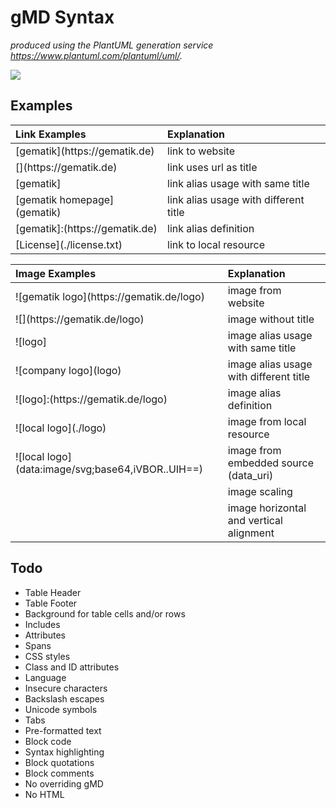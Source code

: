 # gMD Syntax

_produced using the PlantUML generation service https://www.plantuml.com/plantuml/uml/._

![](https://www.plantuml.com/plantuml/svg/hLJ1ZjCm4BtdAuov9A4BTrQB5kqUgDH5g7HFIK1kEssjTPtYk1HKzyeVyKDy2MySpBPQ95Y9IadiyNipRoOllUoySfwcTf5bovjhSI7sabeZ3mEnVwUSMZgrMOMHxdoOgAaXZlU0yopx3G1jQETa_K1KRqZDjLsEw3EPPY0cz0NHI06rHucyN3fIdfnedQ1FMsLgwrVAYeLsdHSweieYiPEY-0IPxBmJE-rNjQNrndyLHbigY_Fik3OqvV8f5vNFSSVo4EnsFIMNGltk05x6TRZtaRPtORXMImetxLmlDBaWPok7TaN6Xm392jnAJBGtn6Aw6NPDMGXqAvjuLicNCY-LqQghqSj2M-rrQyk28JaW-Uru55xpUKoJbvO8FJrWe47JqMv53lqL81TID90I9RAM9tBm_mHTAwzknyCJOMyV9onDBKw_b46MVFk0woEk7z--utx6Fpml-8TdBVaLiCV0uiVGq_hUCodo21yaof4lENIZt1svvAfzgl30b6p5slx9Y_rurOPgQtglOS72rp5rXw4V1DTFnNWEoNKmNOWpUSP3Y4t7RmgOSRk38Dp_eJkH0GTEDTuQSYC4Vt7mBgzQwo6NW-b3FGccz9maiTb60R0O6FJh_Vq67tfAS0IkhiYOznjbc-F1Y50MASDV451IoLUoEU-582zxjE4ekuFLdya3zWWpAcNZWQ9_NhAAjYyXWk1b7-HZ3dAXRZEJWZj8PDG4f7ybI0jiEdXnSf1TOlxyl_WJ)

## Examples

| Link Examples                        | Explanation                              |
|:-------------------------------------|:-----------------------------------------|
| \[gematik\](https[]()://gematik.de)  | link to website                          |
| \[](https[]()://gematik.de)          | link uses url as title                   |
| \[gematik\]                          | link alias usage with same title         |
| \[gematik homepage\](gematik)        | link alias usage with different title    |  
| \[gematik\]:(https[]()://gematik.de) | link alias definition                    | 
| \[License](./license.txt)            | link to local resource                   |

| Image Examples                                       | Explanation                               |
|:-----------------------------------------------------|:------------------------------------------|
| !\[gematik logo\](https[]()://gematik.de/logo)       | image from website                        |
| !\[\](https[]()://gematik.de/logo)                   | image without title                       |
| !\[logo\]                                            | image alias usage with same title         |
| !\[company logo\](logo)                              | image alias usage with different title    |
| !\[logo\]:(https[]()://gematik.de/logo)              | image alias definition                    |
| !\[local logo\](./logo)                              | image from local resource                 |
| !\[local logo\](data:image/svg;base64,iVBOR..UIH==)  | image from embedded source (data_uri)     |
|                                                      | image scaling                             |
|                                                      | image horizontal and vertical alignment   |

## Todo

- Table Header
- Table Footer
- Background for table cells and/or rows 
- Includes
- Attributes
- Spans
- CSS styles
- Class and ID attributes
- Language
- Insecure characters
- Backslash escapes
- Unicode symbols
- Tabs
- Pre-formatted text
- Block code
- Syntax highlighting
- Block quotations
- Block comments
- No overriding gMD 
- No HTML

   







